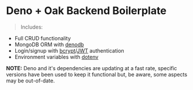 # Deno + Oak Backend Boilerplate

> Includes:

-   Full CRUD functionality
-   MongoDB ORM with [denodb](https://github.com/eveningkid/denodb)
-   Login/signup with [bcrypt](https://github.com/jamesbroadberry/deno-bcrypt)/[JWT](https://github.com/timonson/djwt) authentication
-   Environment variables with [dotenv](https://github.com/pietvanzoen/deno-dotenv)

**NOTE:** Deno and it's dependencies are updating at a fast rate, specific versions have been used to keep it functional but, be aware, some aspects may be out-of-date.
